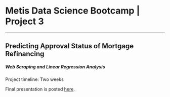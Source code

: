# Metis Data Science Bootcamp | Project 3

---

## Predicting Approval Status of Mortgage Refinancing

##### Web Scraping and Linear Regression Analysis

Project timeline: Two weeks

Final presentation is posted [here](https://github.com/weizhao-BME/metis-project2/blob/main/presentation/presentation_project2.pdf).
